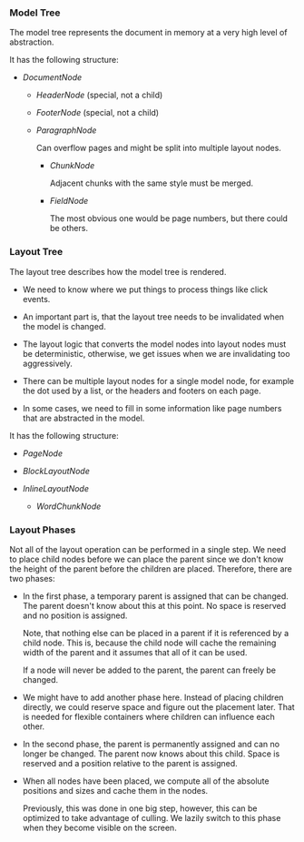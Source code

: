 ### Model Tree

The model tree represents the document in memory at a very high level of abstraction.

It has the following structure:

-   *DocumentNode*

    -   *HeaderNode* (special, not a child)

    -   *FooterNode* (special, not a child)

    -   *ParagraphNode*

        Can overflow pages and might be split into multiple layout nodes.

        -   *ChunkNode*

            Adjacent chunks with the same style must be merged.

        -   *FieldNode*

            The most obvious one would be page numbers, but there could be others.

### Layout Tree

The layout tree describes how the model tree is rendered.

-   We need to know where we put things to process things like click events.

-   An important part is, that the layout tree needs to be invalidated when the model is changed.

-   The layout logic that converts the model nodes into layout nodes must be deterministic, otherwise, we get issues
    when we are invalidating too aggressively.

-   There can be multiple layout nodes for a single model node, for example the dot used by a list, or the headers and footers on each page.

-   In some cases, we need to fill in some information like page numbers that are abstracted in the model.

It has the following structure:

-   *PageNode*

-   *BlockLayoutNode*

-   *InlineLayoutNode*

    -   *WordChunkNode*

### Layout Phases

Not all of the layout operation can be performed in a single step.
We need to place child nodes before we can place the parent since we don't know the height of the parent before the children are placed.
Therefore, there are two phases:

-   In the first phase, a temporary parent is assigned that can be changed.
    The parent doesn't know about this at this point.
    No space is reserved and no position is assigned.

    Note, that nothing else can be placed in a parent if it is referenced by a child node.
    This is, because the child node will cache the remaining width of the parent and it assumes that all of it can be used.

    If a node will never be added to the parent, the parent can freely be changed.

-   We might have to add another phase here.
    Instead of placing children directly, we could reserve space and figure out the placement later.
    That is needed for flexible containers where children can influence each other.

-   In the second phase, the parent is permanently assigned and can no longer be changed.
    The parent now knows about this child.
    Space is reserved and a position relative to the parent is assigned.

-   When all nodes have been placed, we compute all of the absolute positions and sizes and cache them in the nodes.

    Previously, this was done in one big step, however, this can be optimized to take advantage of culling.
    We lazily switch to this phase when they become visible on the screen.
